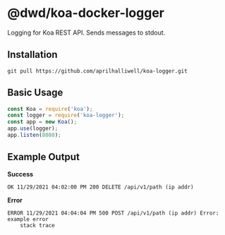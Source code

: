 # @dwd/koa-docker-logger
Logging for Koa REST API.
Sends messages to stdout.

## Installation
```
git pull https://github.com/aprilhalliwell/koa-logger.git
```

## Basic Usage
``` js
const Koa = require('koa');
const logger = require('koa-logger');
const app = new Koa();
app.use(logger);
app.listen(8080);
```

## Example Output
**Success**
```
OK 11/29/2021 04:02:00 PM 200 DELETE /api/v1/path (ip addr)
```
**Error**
```
ERROR 11/29/2021 04:04:04 PM 500 POST /api/v1/path (ip addr) Error: example error
    stack trace
```